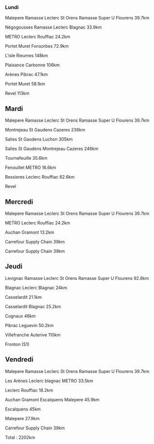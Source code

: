### Lundi

Malepere
Ramasse Leclerc St Orens
Ramasse Super U Flourens
39.7km

Négogousses
Ramasse Leclerc Blagnac
33.9km

METRO
Leclerc Rouffiac
24.2km

Portet
Muret
Fonsorbes
72.9km

L'isle
Rieumes
148km

Plaisance
Carbonne
106km

Arènes
Pibrac
47.1km

Portet
Muret
58.1km

Revel
113km


## Mardi

Malepere
Ramasse Leclerc St Orens
Ramasse Super U Flourens
39.7km

Montrejeau
St Gaudens
Cazeres
236km

Salies
St Gaudens
Luchon
305km

Salies
St Gaudens
Montrejeau
Cazeres
246km

Tournefeuille
35.6km

Fenouillet
METRO
16.6km

Bessieres
Leclerc Rouffiac
62.6km

Revel

## Mercredi

Malepere
Ramasse Leclerc St Orens
Ramasse Super U Flourens
39.7km

METRO
Leclerc Rouffiac
24.2km

Auchan Gramont
13.2km

Carrefour Supply Chain
39km

Carrefour Supply Chain
39km

## Jeudi

Levignac
Ramasse Leclerc St Orens
Ramasse Super U Flourens
92.8km

Blagnac
Leclerc Blagnac
24km

Casselardit
21.1km

Casselardit
Blagnac
25.2km

Cugnaux
46km

Pibrac
Leguevin
50.2km

Villefranche
Auterive
110km

Fronton (S1)

## Vendredi

Malepere
Ramasse Leclerc St Orens
Ramasse Super U Flourens
39.7km

Les Arènes
Leclerc blagnac
METRO
33.5km

Leclerc Rouffiac
18.2km

Auchan Gramont
Escalquens
Malepere
45.9km

Escalquens
45km

Malepere
27.9km

Carrefour Supply Chain
39km

Total : 2202km
